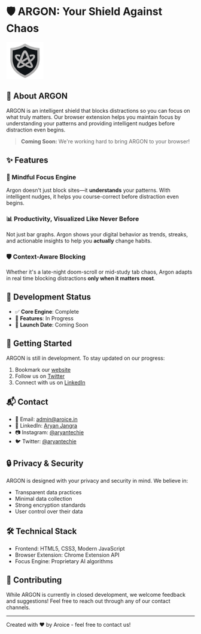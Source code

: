 # 🛡️ ARGON: Your Shield Against Chaos

<img src="webp/logo.webp" alt="ARGON Logo" width="100">

## 🚀 About ARGON

ARGON is an intelligent shield that blocks distractions so you can focus on what truly matters. Our browser extension helps you maintain focus by understanding your patterns and providing intelligent nudges before distraction even begins.

> **Coming Soon:** We're working hard to bring ARGON to your browser!

## ✨ Features

### 🧠 Mindful Focus Engine
Argon doesn't just block sites—it **understands** your patterns. With intelligent nudges, it helps you course-correct before distraction even begins.

### 📊 Productivity, Visualized Like Never Before
Not just bar graphs. Argon shows your digital behavior as trends, streaks, and actionable insights to help you **actually** change habits.

### 🛡️ Context-Aware Blocking
Whether it's a late-night doom-scroll or mid-study tab chaos, Argon adapts in real time blocking distractions **only when it matters most**.

## 📅 Development Status

- ✅ **Core Engine**: Complete
- 🔄 **Features**: In Progress
- 📆 **Launch Date**: Coming Soon

## 🚀 Getting Started

ARGON is still in development. To stay updated on our progress:

1. Bookmark our [website](https://argon.aroice.in)
2. Follow us on [Twitter](https://x.com/aryantechie)
3. Connect with us on [LinkedIn](https://www.linkedin.com/in/aryantechie)

## 📬 Contact

- 📧 Email: [admin@aroice.in](mailto:admin@aroice.in)
- 💼 LinkedIn: [Aryan Jangra](https://www.linkedin.com/in/aryantechie)
- 📷 Instagram: [@aryantechie](https://instagram.com/aryantechie)
- 🐦 Twitter: [@aryantechie](https://x.com/aryantechie)

## 🔒 Privacy & Security

ARGON is designed with your privacy and security in mind. We believe in:

- Transparent data practices
- Minimal data collection
- Strong encryption standards
- User control over their data

## 🛠️ Technical Stack

- Frontend: HTML5, CSS3, Modern JavaScript
- Browser Extension: Chrome Extension API
- Focus Engine: Proprietary AI algorithms

## 🤝 Contributing

While ARGON is currently in closed development, we welcome feedback and suggestions! Feel free to reach out through any of our contact channels.

---

Created with ❤️ by Aroice - feel free to contact us!
